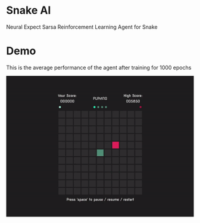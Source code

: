 # Snake AI
Neural Expect Sarsa Reinforcement Learning Agent for Snake

# Demo
This is the average performance of the agent after training for 1000 epochs

<p align='center'>
    <img src='./img/demo.gif'>
</p>
